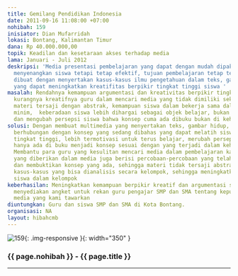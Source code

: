```yaml
---
title: Gemilang Pendidikan Indonesia
date: 2011-09-16 11:08:00 +07:00
nohibah: 159
inisiator: Dian Mufarridah
lokasi: Bontang, Kalimantan Timur
dana: Rp 40.000.000,00
topik: Keadilan dan kesetaraan akses terhadap media
lama: Januari - Juli 2012
deskripsi: 'Media presentasi pembelajaran yang dapat dengan mudah dipakai guru dan
  menyenangkan siswa tetapi tetap efektif, tujuan pembelajaran tetap tercapai. Media
  dibuat dengan menyertakan kasus-kasus ilmu pengetahuan dalam teks, gambar, dan video
  yang dapat meningkatkan kreatifitas berpikir tingkat tinggi siswa '
masalah: Rendahnya kemampuan argumentasi dan kreativitas berpikir tingkat tinggi siswa,
  kurangnya kreatifnya guru dalam mencari media yang tidak dimiliki sekolah sehingga
  materi tersaji dengan abstrak, kemampuan siswa dalam bekerja sama dalam kelompok
  minim,  keberadaan siswa lebih dihargai sebagai objek belajar, bukan subjek belajar,
  dan mengubah persepsi siswa bahwa konsep cuma ada dibuku bukan di kehidupan nyata
solusi: Dengan membuat multimedia yang menyertakan teks, gambar hidup, dan video yang
  berhubungan dengan konsep yang sedang dibahas yang dapat melatih siswa kreatif berpikir
  tingkat tinggi, lebih termotivasi untuk terus belajar, merubah persepsi bahwa konsep
  hanya ada di buku menjadi konsep sesuai dengan yang terjadi dalam kehidupan nyata.
  Membantu para guru yang kesulitan mencari media dalam pembelajaran karena video
  yang diberikan dalam media juga berisi percobaan-percobaan yang telah berhasil dilakukan
  dan membuktikan konsep yang ada, sehingga materi tidak tersaji abstrak. Juga terdapat
  kasus-kasus yang bisa dianalisis secara kelompok, sehingga meningkatkan mutu kerjasama
  siswa dalam kelompok
keberhasilan: Meningkatkan kemampuan berpikir kreatif dan argumentasi siswa, serta
  menyediakan angket untuk rekan guru pengajar SMP dan SMA tentang kepuasannya menggunakan
  media yang kami tawarkan
diuntungkan: Guru dan siswa SMP dan SMA di Kota Bontang.
organisasi: NA
layout: hibahcmb
---
```


![159](/static/img/hibahcmb/159.png){: .img-responsive }{: width="350" }

### {{ page.nohibah }} - {{ page.title }}

---
